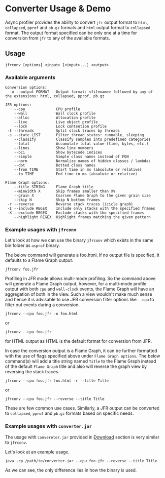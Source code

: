 # Converter Usage & Demo

Async profiler provides the ability to convert `jfr` output format to `html`, `collapsed`, `pprof`
and `pb.gz` formats and `html` output format to `collapsed` format. The output format specified can
be only one at a time for conversion from `jfr` to any of the available formats.

## Usage

`jfrconv [options] <input> [<input>...] <output>`

### Available arguments

```
Conversion options: 
  -o --output FORMAT   Output format: <filename> followed by any of the extensions: html, collapsed, pprof, pb.gz
  
JFR options:
    --cpu              CPU profile
    --wall             Wall clock profile
    --alloc            Allocation profile
    --live             Live object profile
    --lock             Lock contention profile
 -t --threads          Split stack traces by threads
 -s --state LIST       Filter thread states: runnable, sleeping
    --classify         Classify samples into predefined categories
    --total            Accumulate total value (time, bytes, etc.)
    --lines            Show line numbers
    --bci              Show bytecode indices
    --simple           Simple class names instead of FQN
    --norm             Normalize names of hidden classes / lambdas
    --dot              Dotted class names
    --from TIME        Start time in ms (absolute or relative)
    --to TIME          End time in ms (absolute or relative)
    
Flame Graph options:
    --title STRING     Flame Graph title
    --minwidth X       Skip frames smaller than X%
    --grain X          Coarsen Flame Graph to the given grain size
    --skip N           Skip N bottom frames
 -r --reverse          Reverse stack traces (icicle graph)
 -I --include REGEX    Include only stacks with the specified frames
 -X --exclude REGEX    Exclude stacks with the specified frames
    --highlight REGEX  Highlight frames matching the given pattern
```

### Example usages with `jfrconv`

Let's look at how we can use the binary `jfrconv` which exists in the same bin folder as `asprof` 
binary.



The below command will generate a foo.html. If no output file is specified, it defaults to a 
Flame Graph output. 

```
jfrconv foo.jfr
```

Profiling in JFR mode allows multi-mode profiling. So the command above will generate a Flame Graph 
output, however, for a multi-mode profile output with both `cpu` and `wall-clock` events, the 
Flame Graph will have an aggregation of both in the view. Such a view wouldn't make much sense and 
hence it is advisable to use JFR conversion filter options like `--cpu` to filter out events 
during a conversion.

```
jfrconv --cpu foo.jfr -o foo.html
```
or
```
jfrconv --cpu foo.jfr
```
for HTML output as HTML is the default format for conversion from JFR.

In case the conversion output is a Flame Graph, it can be further formatted with the use of flags 
specified above under `Flame Graph options`. The below command(s) will add a title string named `Title` 
to the Flame Graph instead of the default `Flame Graph` title and also will reverse the graph view 
by reversing the stack traces.
```
jfrconv --cpu foo.jfr foo.html -r --title Title
```
or
```
jfrconv --cpu foo.jfr --reverse --title Title
```

These are few common use cases. Similarly, a JFR output can be converted to `collapsed`, `pprof` and
`pb.gz` formats based on specific needs.

### Example usages with `converter.jar`

The usage with `convereter.jar` provided in
[Download](https://github.com/async-profiler/async-profiler/?tab=readme-ov-file#Download)
section is very similar to `jfrconv`.

Let's look at an example usage.

`java -cp /path/to/converter.jar --cpu foo.jfr --reverse --title Title`

As we can see, the only difference lies in how the binary is used.